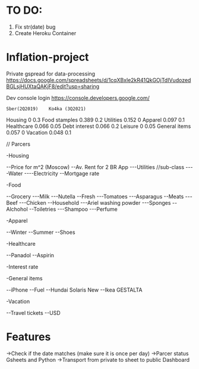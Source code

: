 # TO DO:

1) Fix str(date) bug
2) Create Heroku Container

# Inflation-project

Private gspread for data-processing 
https://docs.google.com/spreadsheets/d/1cqXBxle2kR41QkGOjTdIVudozedBGLsjHUXtaQAKjF8/edit?usp=sharing

Dev console login
https://console.developers.google.com/

	Sber(2Q2019)	Ko4ka (3Q2021)
Housing	0	0.3
Food stamples	0.389	0.2
Utilities	0.152	0
Apparel	0.097	0.1
Healthcare	0.066	0.05
Debt interest	0.066	0.2
Leisure	0	0.05
General items	0.057	0
Vacation	0.048	0.1

// Parcers

-Housing

--Price for m^2 (Moscow)
--Av. Rent for 2 BR App
---Utilities //sub-class
----Water
----Electricity
--Mortgage rate

-Food

--Grocery
---Milk
---Nutella
--Fresh
---Tomatoes
---Asparagus
--Meats
---Beef
---Chicken
--Household
---Ariel washing powder
---Sponges
--Alchohol
--Toiletries
---Shampoo
---Perfume

-Apparel

--Winter
--Summer
--Shoes

-Healthcare

--Panadol
--Aspirin

-Interest rate

-General items

--iPhone
--Fuel
--Hundai Solaris New
--Ikea GESTALTA

-Vacation

--Travel tickets
--USD

# Features
->Check if the date matches (make sure it is once per day)
->Parcer status Gsheets and Python
->Transport from private to sheet to public Dashboard

